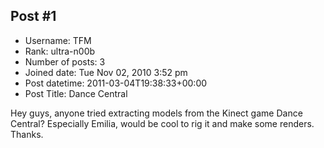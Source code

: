 ## Post #1
- Username: TFM
- Rank: ultra-n00b
- Number of posts: 3
- Joined date: Tue Nov 02, 2010 3:52 pm
- Post datetime: 2011-03-04T19:38:33+00:00
- Post Title: Dance Central

Hey guys, anyone tried extracting models from the Kinect game Dance Central? Especially Emilia, would be cool to rig it and make some renders. Thanks.
